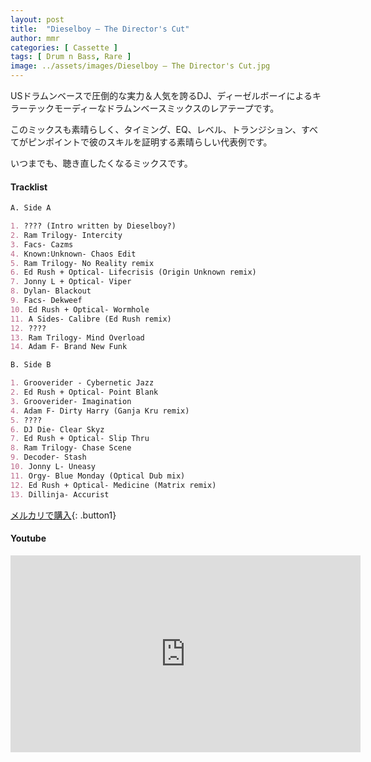 ```yaml
---
layout: post
title:  "Dieselboy – The Director's Cut"
author: mmr
categories: [ Cassette ]
tags: [ Drum n Bass, Rare ]
image: ../assets/images/Dieselboy – The Director's Cut.jpg
---
```


USドラムンベースで圧倒的な実力＆人気を誇るDJ、ディーゼルボーイによるキラーテックモーディーなドラムンベースミックスのレアテープです。

このミックスも素晴らしく、タイミング、EQ、レベル、トランジション、すべてがピンポイントで彼のスキルを証明する素晴らしい代表例です。

いつまでも、聴き直したくなるミックスです。

#### Tracklist
```md
A. Side A

1. ???? (Intro written by Dieselboy?)
2. Ram Trilogy- Intercity
3. Facs- Cazms
4. Known:Unknown- Chaos Edit
5. Ram Trilogy- No Reality remix
6. Ed Rush + Optical- Lifecrisis (Origin Unknown remix)
7. Jonny L + Optical- Viper
8. Dylan- Blackout
9. Facs- Dekweef
10. Ed Rush + Optical- Wormhole
11. A Sides- Calibre (Ed Rush remix)
12. ????
13. Ram Trilogy- Mind Overload
14. Adam F- Brand New Funk

B. Side B

1. Grooverider - Cybernetic Jazz
2. Ed Rush + Optical- Point Blank
3. Grooverider- Imagination
4. Adam F- Dirty Harry (Ganja Kru remix)
5. ????
6. DJ Die- Clear Skyz
7. Ed Rush + Optical- Slip Thru
8. Ram Trilogy- Chase Scene
9. Decoder- Stash
10. Jonny L- Uneasy
11. Orgy- Blue Monday (Optical Dub mix)
12. Ed Rush + Optical- Medicine (Matrix remix)
13. Dillinja- Accurist
```


[メルカリで購入](https://jp.mercari.com/item/m34797510612?afid=6142608987){: .button1}

#### Youtube
<iframe width="560" height="315" src="https://www.youtube.com/embed/X6EumRaarrQ?si=XRLLJb_BEWu1NV9s" title="YouTube video player" frameborder="0" allow="accelerometer; autoplay; clipboard-write; encrypted-media; gyroscope; picture-in-picture; web-share" referrerpolicy="strict-origin-when-cross-origin" allowfullscreen></iframe>